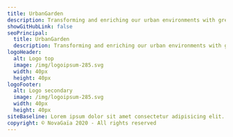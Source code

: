 ```yaml
---
title: UrbanGarden
description: Transforming and enriching our urban environments with green living spaces
showGitHubLink: false
seoPrincipal:
  title: UrbanGarden
  description: Transforming and enriching our urban environments with green living spaces
logoHeader:
  alt: Logo top
  image: /img/logoipsum-285.svg
  width: 40px
  height: 40px
logoFooter:
  alt: Logo secondary
  image: /img/logoipsum-285.svg
  width: 40px
  height: 40px
siteBaseline: Lorem ipsum dolor sit amet consectetur adipisicing elit. Reiciendis, nisi! Id.
copyright: © NovaGaïa 2020 - All rights reserved
---
```

